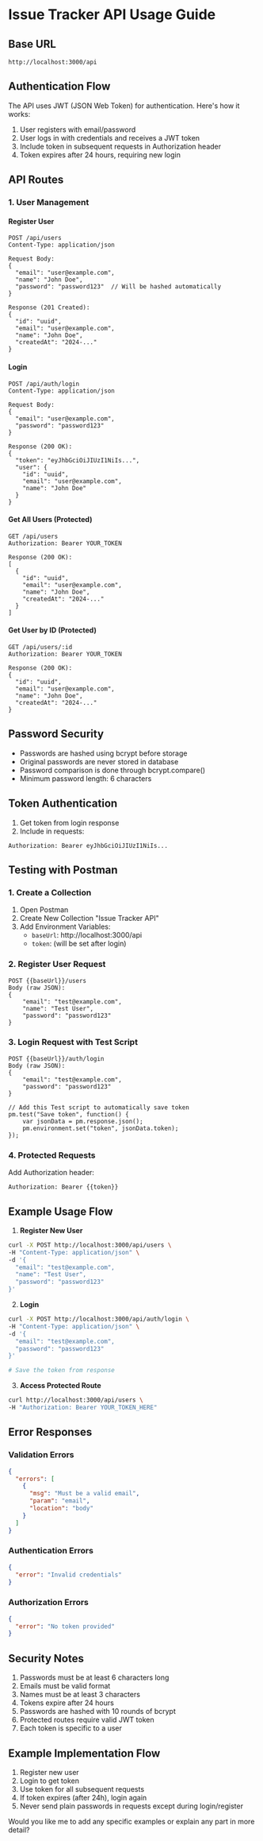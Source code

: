 # Issue Tracker API Usage Guide

## Base URL
```
http://localhost:3000/api
```

## Authentication Flow
The API uses JWT (JSON Web Token) for authentication. Here's how it works:
1. User registers with email/password
2. User logs in with credentials and receives a JWT token
3. Include token in subsequent requests in Authorization header
4. Token expires after 24 hours, requiring new login

## API Routes

### 1. User Management

#### Register User
```http
POST /api/users
Content-Type: application/json

Request Body:
{
  "email": "user@example.com",
  "name": "John Doe",
  "password": "password123"  // Will be hashed automatically
}

Response (201 Created):
{
  "id": "uuid",
  "email": "user@example.com",
  "name": "John Doe",
  "createdAt": "2024-..."
}
```

#### Login
```http
POST /api/auth/login
Content-Type: application/json

Request Body:
{
  "email": "user@example.com",
  "password": "password123"
}

Response (200 OK):
{
  "token": "eyJhbGciOiJIUzI1NiIs...",
  "user": {
    "id": "uuid",
    "email": "user@example.com",
    "name": "John Doe"
  }
}
```

#### Get All Users (Protected)
```http
GET /api/users
Authorization: Bearer YOUR_TOKEN

Response (200 OK):
[
  {
    "id": "uuid",
    "email": "user@example.com",
    "name": "John Doe",
    "createdAt": "2024-..."
  }
]
```

#### Get User by ID (Protected)
```http
GET /api/users/:id
Authorization: Bearer YOUR_TOKEN

Response (200 OK):
{
  "id": "uuid",
  "email": "user@example.com",
  "name": "John Doe",
  "createdAt": "2024-..."
}
```

## Password Security
- Passwords are hashed using bcrypt before storage
- Original passwords are never stored in database
- Password comparison is done through bcrypt.compare()
- Minimum password length: 6 characters

## Token Authentication
1. Get token from login response
2. Include in requests:
```http
Authorization: Bearer eyJhbGciOiJIUzI1NiIs...
```

## Testing with Postman

### 1. Create a Collection
1. Open Postman
2. Create New Collection "Issue Tracker API"
3. Add Environment Variables:
   - `baseUrl`: http://localhost:3000/api
   - `token`: (will be set after login)

### 2. Register User Request
```
POST {{baseUrl}}/users
Body (raw JSON):
{
    "email": "test@example.com",
    "name": "Test User",
    "password": "password123"
}
```

### 3. Login Request with Test Script
```
POST {{baseUrl}}/auth/login
Body (raw JSON):
{
    "email": "test@example.com",
    "password": "password123"
}

// Add this Test script to automatically save token
pm.test("Save token", function() {
    var jsonData = pm.response.json();
    pm.environment.set("token", jsonData.token);
});
```

### 4. Protected Requests
Add Authorization header:
```
Authorization: Bearer {{token}}
```

## Example Usage Flow

1. **Register New User**
```bash
curl -X POST http://localhost:3000/api/users \
-H "Content-Type: application/json" \
-d '{
  "email": "test@example.com",
  "name": "Test User",
  "password": "password123"
}'
```

2. **Login**
```bash
curl -X POST http://localhost:3000/api/auth/login \
-H "Content-Type: application/json" \
-d '{
  "email": "test@example.com",
  "password": "password123"
}'

# Save the token from response
```

3. **Access Protected Route**
```bash
curl http://localhost:3000/api/users \
-H "Authorization: Bearer YOUR_TOKEN_HERE"
```

## Error Responses

### Validation Errors
```json
{
  "errors": [
    {
      "msg": "Must be a valid email",
      "param": "email",
      "location": "body"
    }
  ]
}
```

### Authentication Errors
```json
{
  "error": "Invalid credentials"
}
```

### Authorization Errors
```json
{
  "error": "No token provided"
}
```

## Security Notes
1. Passwords must be at least 6 characters long
2. Emails must be valid format
3. Names must be at least 3 characters
4. Tokens expire after 24 hours
5. Passwords are hashed with 10 rounds of bcrypt
6. Protected routes require valid JWT token
7. Each token is specific to a user

## Example Implementation Flow
1. Register new user
2. Login to get token
3. Use token for all subsequent requests
4. If token expires (after 24h), login again
5. Never send plain passwords in requests except during login/register

Would you like me to add any specific examples or explain any part in more detail?
